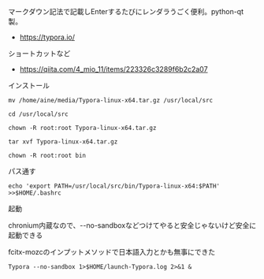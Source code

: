 
マークダウン記法で記載しEnterするたびにレンダラうごく便利。python-qt製。
- https://typora.io/

ショートカットなど

- https://qiita.com/4_mio_11/items/223326c3289f6b2c2a07


インストール

```
mv /home/aine/media/Typora-linux-x64.tar.gz /usr/local/src

cd /usr/local/src

chown -R root:root Typora-linux-x64.tar.gz

tar xvf Typora-linux-x64.tar.gz

chown -R root:root bin
```

パス通す
```
echo 'export PATH=/usr/local/src/bin/Typora-linux-x64:$PATH' >>$HOME/.bashrc
```

起動

chronium内蔵なので、--no-sandboxなどつけてやると安全じゃないけど安全に起動できる


fcitx-mozcのインプットメソッドで日本語入力とかも無事にできた

```
Typora --no-sandbox 1>$HOME/launch-Typora.log 2>&1 &

```
